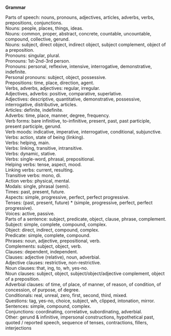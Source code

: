**Grammar**

Parts of speech: nouns, pronouns, adjectives, articles, adverbs, verbs, prepositions, conjunctions.  
Nouns: people, places, things, ideas.  
Nouns: common, proper, abstract, concrete, countable, uncountable, compound, collective, gerund.  
Nouns: subject, direct object, indirect object, subject complement, object of a preposition.  
Pronouns: singular, plural.  
Pronouns: 1st-2nd-3rd person.  
Pronouns: personal, reflexive, intensive, interrogative, demonstrative, indefinite.  
Personal pronouns: subject, object, possessive.  
Prepositions: time, place, direction, agent.  
Verbs, adverbs, adjectives: regular, irregular.  
Adjectives, adverbs: positive, comparative, superlative.  
Adjectives: descriptive, quantitative, demonstrative, possessive, interrogative, distributive, articles.  
Articles: definite, indefinite.  
Adverbs: time, place, manner, degree, frequency.  
Verb forms: bare infinitive, to-infinitive, present, past, past participle, present participle, gerund.  
Verb moods: indicative, imperative, interrogative, conditional, subjunctive.  
Verbs: action, state of being (linking).  
Verbs: helping, main.  
Verbs: linking, transitive, intransitive.  
Verbs: dynamic, stative.  
Verbs: single-word, phrasal, prepositional.  
Helping verbs: tense, aspect, mood.  
Linking verbs: current, resulting.  
Transitive verbs: mono, di.  
Action verbs: physical, mental.  
Modals: single, phrasal (semi).  
Times: past, present, future.  
Aspects: simple, progressive, perfect, perfect progressive.  
Tenses: (past, present, future) * (simple, progressive, perfect, perfect progressive).  
Voices: active, passive.  
Parts of a sentence: subject, predicate, object, clause, phrase, complement.  
Subject: simple, complete, compound, complex.  
Object: direct, indirect, compound, complex.  
Predicate: simple, complete, compound.  
Phrases: noun, adjective, prepositional, verb.  
Complements: subject, object, verb.  
Clauses: dependent, independent.  
Clauses: adjective (relative), noun, adverbial.  
Adjective clauses: restrictive, non-restrictive.  
Noun clauses: that, ing, to, wh, yes-no.  
Noun clauses: subject, object, subject/object/adjective complement, object of a preposition.  
Adverbial clauses: of time, of place, of manner, of reason, of condition, of concession, of purpose, of degree.  
Conditionals: real, unreal, zero, first, second, third, mixed.  
Questions: tag, yes-no, choice, subject, wh, clipped, intonation, mirror.  
Sentences: simple, compound, complex.  
Conjunctions: coordinating, correlative, subordinating, adverbial.  
Other: gerund & infinitive, impersonal constructions, hypothetical past, quoted / reported speech, sequence of tenses, contractions, fillers, interjections  
